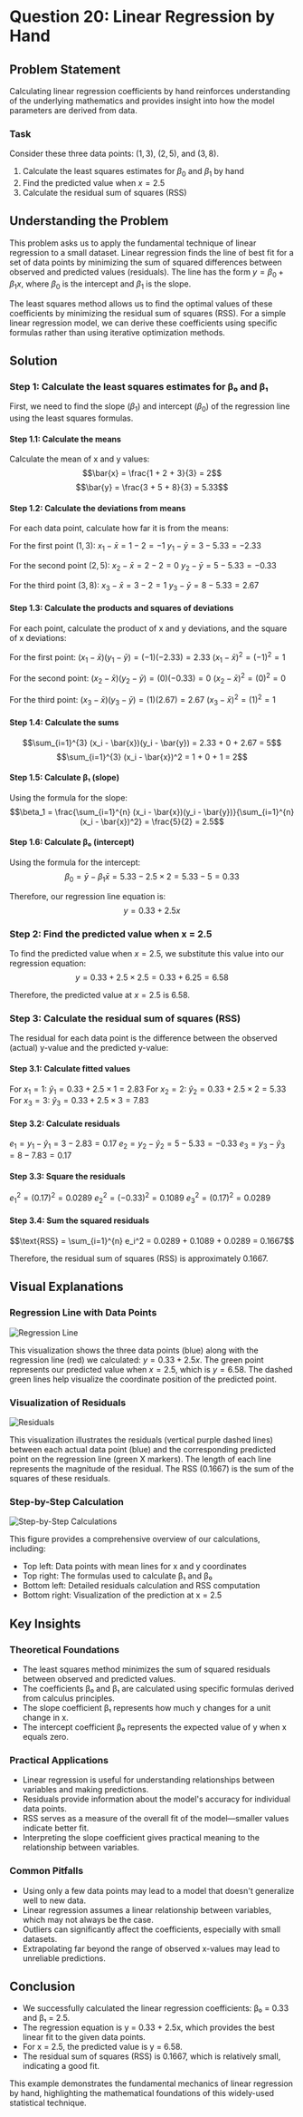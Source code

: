 # Question 20: Linear Regression by Hand

## Problem Statement
Calculating linear regression coefficients by hand reinforces understanding of the underlying mathematics and provides insight into how the model parameters are derived from data.

### Task
Consider these three data points: $(1,3)$, $(2,5)$, and $(3,8)$.

1. Calculate the least squares estimates for $\beta_0$ and $\beta_1$ by hand
2. Find the predicted value when $x = 2.5$
3. Calculate the residual sum of squares (RSS)

## Understanding the Problem
This problem asks us to apply the fundamental technique of linear regression to a small dataset. Linear regression finds the line of best fit for a set of data points by minimizing the sum of squared differences between observed and predicted values (residuals). The line has the form $y = \beta_0 + \beta_1 x$, where $\beta_0$ is the intercept and $\beta_1$ is the slope. 

The least squares method allows us to find the optimal values of these coefficients by minimizing the residual sum of squares (RSS). For a simple linear regression model, we can derive these coefficients using specific formulas rather than using iterative optimization methods.

## Solution

### Step 1: Calculate the least squares estimates for β₀ and β₁

First, we need to find the slope ($\beta_1$) and intercept ($\beta_0$) of the regression line using the least squares formulas.

#### Step 1.1: Calculate the means
Calculate the mean of x and y values:
$$\bar{x} = \frac{1 + 2 + 3}{3} = 2$$
$$\bar{y} = \frac{3 + 5 + 8}{3} = 5.33$$

#### Step 1.2: Calculate the deviations from means
For each data point, calculate how far it is from the means:

For the first point $(1, 3)$:
$x_1 - \bar{x} = 1 - 2 = -1$
$y_1 - \bar{y} = 3 - 5.33 = -2.33$

For the second point $(2, 5)$:
$x_2 - \bar{x} = 2 - 2 = 0$
$y_2 - \bar{y} = 5 - 5.33 = -0.33$

For the third point $(3, 8)$:
$x_3 - \bar{x} = 3 - 2 = 1$
$y_3 - \bar{y} = 8 - 5.33 = 2.67$

#### Step 1.3: Calculate the products and squares of deviations
For each point, calculate the product of x and y deviations, and the square of x deviations:

For the first point:
$(x_1 - \bar{x})(y_1 - \bar{y}) = (-1)(-2.33) = 2.33$
$(x_1 - \bar{x})^2 = (-1)^2 = 1$

For the second point:
$(x_2 - \bar{x})(y_2 - \bar{y}) = (0)(-0.33) = 0$
$(x_2 - \bar{x})^2 = (0)^2 = 0$

For the third point:
$(x_3 - \bar{x})(y_3 - \bar{y}) = (1)(2.67) = 2.67$
$(x_3 - \bar{x})^2 = (1)^2 = 1$

#### Step 1.4: Calculate the sums
$$\sum_{i=1}^{3} (x_i - \bar{x})(y_i - \bar{y}) = 2.33 + 0 + 2.67 = 5$$
$$\sum_{i=1}^{3} (x_i - \bar{x})^2 = 1 + 0 + 1 = 2$$

#### Step 1.5: Calculate β₁ (slope)
Using the formula for the slope:
$$\beta_1 = \frac{\sum_{i=1}^{n} (x_i - \bar{x})(y_i - \bar{y})}{\sum_{i=1}^{n} (x_i - \bar{x})^2} = \frac{5}{2} = 2.5$$

#### Step 1.6: Calculate β₀ (intercept)
Using the formula for the intercept:
$$\beta_0 = \bar{y} - \beta_1 \bar{x} = 5.33 - 2.5 \times 2 = 5.33 - 5 = 0.33$$

Therefore, our regression line equation is:
$$y = 0.33 + 2.5x$$

### Step 2: Find the predicted value when x = 2.5

To find the predicted value when $x = 2.5$, we substitute this value into our regression equation:
$$y = 0.33 + 2.5 \times 2.5 = 0.33 + 6.25 = 6.58$$

Therefore, the predicted value at $x = 2.5$ is 6.58.

### Step 3: Calculate the residual sum of squares (RSS)

The residual for each data point is the difference between the observed (actual) y-value and the predicted y-value:

#### Step 3.1: Calculate fitted values
For $x_1 = 1$: $\hat{y}_1 = 0.33 + 2.5 \times 1 = 2.83$
For $x_2 = 2$: $\hat{y}_2 = 0.33 + 2.5 \times 2 = 5.33$
For $x_3 = 3$: $\hat{y}_3 = 0.33 + 2.5 \times 3 = 7.83$

#### Step 3.2: Calculate residuals
$e_1 = y_1 - \hat{y}_1 = 3 - 2.83 = 0.17$
$e_2 = y_2 - \hat{y}_2 = 5 - 5.33 = -0.33$
$e_3 = y_3 - \hat{y}_3 = 8 - 7.83 = 0.17$

#### Step 3.3: Square the residuals
$e_1^2 = (0.17)^2 = 0.0289$
$e_2^2 = (-0.33)^2 = 0.1089$
$e_3^2 = (0.17)^2 = 0.0289$

#### Step 3.4: Sum the squared residuals
$$\text{RSS} = \sum_{i=1}^{n} e_i^2 = 0.0289 + 0.1089 + 0.0289 = 0.1667$$

Therefore, the residual sum of squares (RSS) is approximately 0.1667.

## Visual Explanations

### Regression Line with Data Points
![Regression Line](../Images/L3_2_Quiz_20/plot1_regression_line.png)

This visualization shows the three data points (blue) along with the regression line (red) we calculated: $y = 0.33 + 2.5x$. The green point represents our predicted value when $x = 2.5$, which is $y = 6.58$. The dashed green lines help visualize the coordinate position of the predicted point.

### Visualization of Residuals
![Residuals](../Images/L3_2_Quiz_20/plot2_residuals.png)

This visualization illustrates the residuals (vertical purple dashed lines) between each actual data point (blue) and the corresponding predicted point on the regression line (green X markers). The length of each line represents the magnitude of the residual. The RSS (0.1667) is the sum of the squares of these residuals.

### Step-by-Step Calculation
![Step-by-Step Calculations](../Images/L3_2_Quiz_20/plot3_step_by_step.png)

This figure provides a comprehensive overview of our calculations, including:
- Top left: Data points with mean lines for x and y coordinates
- Top right: The formulas used to calculate β₁ and β₀
- Bottom left: Detailed residuals calculation and RSS computation
- Bottom right: Visualization of the prediction at x = 2.5

## Key Insights

### Theoretical Foundations
- The least squares method minimizes the sum of squared residuals between observed and predicted values.
- The coefficients β₀ and β₁ are calculated using specific formulas derived from calculus principles.
- The slope coefficient β₁ represents how much y changes for a unit change in x.
- The intercept coefficient β₀ represents the expected value of y when x equals zero.

### Practical Applications
- Linear regression is useful for understanding relationships between variables and making predictions.
- Residuals provide information about the model's accuracy for individual data points.
- RSS serves as a measure of the overall fit of the model—smaller values indicate better fit.
- Interpreting the slope coefficient gives practical meaning to the relationship between variables.

### Common Pitfalls
- Using only a few data points may lead to a model that doesn't generalize well to new data.
- Linear regression assumes a linear relationship between variables, which may not always be the case.
- Outliers can significantly affect the coefficients, especially with small datasets.
- Extrapolating far beyond the range of observed x-values may lead to unreliable predictions.

## Conclusion
- We successfully calculated the linear regression coefficients: β₀ = 0.33 and β₁ = 2.5.
- The regression equation is y = 0.33 + 2.5x, which provides the best linear fit to the given data points.
- For x = 2.5, the predicted value is y = 6.58.
- The residual sum of squares (RSS) is 0.1667, which is relatively small, indicating a good fit.

This example demonstrates the fundamental mechanics of linear regression by hand, highlighting the mathematical foundations of this widely-used statistical technique. 